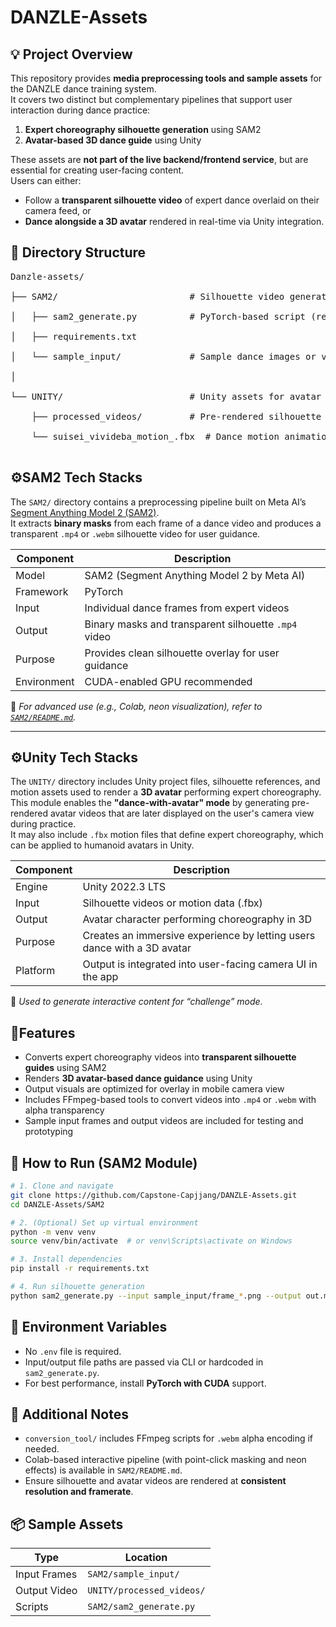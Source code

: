 # DANZLE-Assets

## 💡 Project Overview

This repository provides **media preprocessing tools and sample assets** for the DANZLE dance training system.  
It covers two distinct but complementary pipelines that support user interaction during dance practice:

1. **Expert choreography silhouette generation** using SAM2  
2. **Avatar-based 3D dance guide** using Unity

These assets are **not part of the live backend/frontend service**, but are essential for creating user-facing content.  
Users can either:

- Follow a **transparent silhouette video** of expert dance overlaid on their camera feed, or  
- **Dance alongside a 3D avatar** rendered in real-time via Unity integration.


## 📁 Directory Structure

<pre>
Danzle-assets/<br>
├── SAM2/                         # Silhouette video generation tool<br>
│   ├── sam2_generate.py          # PyTorch-based script (requires GPU)<br>
│   ├── requirements.txt<br>
│   └── sample_input/             # Sample dance images or video frames<br>
│<br>
└── UNITY/                        # Unity assets for avatar choreography rendering<br>
    ├── processed_videos/         # Pre-rendered silhouette videos (.mp4)<br>
    └── suisei_vivideba_motion_.fbx  # Dance motion animation (FBX format)<br>
</pre>


## ⚙️SAM2 Tech Stacks

The `SAM2/` directory contains a preprocessing pipeline built on Meta AI’s [Segment Anything Model 2 (SAM2)](https://github.com/facebookresearch/sam2).  
It extracts **binary masks** from each frame of a dance video and produces a transparent `.mp4` or `.webm` silhouette video for user guidance.

| Component          | Description                                          |
|--------------------|------------------------------------------------------|
| Model              | SAM2 (Segment Anything Model 2 by Meta AI)           |
| Framework          | PyTorch                                              |
| Input              | Individual dance frames from expert videos           |
| Output             | Binary masks and transparent silhouette `.mp4` video |
| Purpose            | Provides clean silhouette overlay for user guidance  |
| Environment        | CUDA-enabled GPU recommended                         |

📝 *For advanced use (e.g., Colab, neon visualization), refer to [`SAM2/README.md`](./SAM2/README.md).*

---

## ⚙️Unity Tech Stacks

The `UNITY/` directory includes Unity project files, silhouette references, and motion assets used to render a **3D avatar** performing expert choreography.  
This module enables the **"dance-with-avatar" mode** by generating pre-rendered avatar videos that are later displayed on the user's camera view during practice.  
It may also include `.fbx` motion files that define expert choreography, which can be applied to humanoid avatars in Unity.

| Component | Description                                                             |
|-----------|-------------------------------------------------------------------------|
| Engine    | Unity 2022.3 LTS                                                        |
| Input     | Silhouette videos or motion data (.fbx)                                 |
| Output    | Avatar character performing choreography in 3D                          |
| Purpose   | Creates an immersive experience by letting users dance with a 3D avatar |
| Platform  | Output is integrated into user-facing camera UI in the app              |

📝 *Used to generate interactive content for “challenge” mode.*


## 📍Features

- Converts expert choreography videos into **transparent silhouette guides** using SAM2
- Renders **3D avatar-based dance guidance** using Unity
- Output visuals are optimized for overlay in mobile camera view
- Includes FFmpeg-based tools to convert videos into `.mp4` or `.webm` with alpha transparency
- Sample input frames and output videos are included for testing and prototyping


## 🚀 How to Run (SAM2 Module)

```bash
# 1. Clone and navigate
git clone https://github.com/Capstone-Capjjang/DANZLE-Assets.git
cd DANZLE-Assets/SAM2

# 2. (Optional) Set up virtual environment
python -m venv venv
source venv/bin/activate  # or venv\Scripts\activate on Windows

# 3. Install dependencies
pip install -r requirements.txt

# 4. Run silhouette generation
python sam2_generate.py --input sample_input/frame_*.png --output out.mp4
```


## 🔐 Environment Variables

- No `.env` file is required.
- Input/output file paths are passed via CLI or hardcoded in `sam2_generate.py`.
- For best performance, install **PyTorch with CUDA** support.


## 📝 Additional Notes

- `conversion_tool/` includes FFmpeg scripts for `.webm` alpha encoding if needed.
- Colab-based interactive pipeline (with point-click masking and neon effects) is available in `SAM2/README.md`.
- Ensure silhouette and avatar videos are rendered at **consistent resolution and framerate**.


## 📦 Sample Assets

| Type           | Location                    |
|----------------|-----------------------------|
| Input Frames   | `SAM2/sample_input/`        |
| Output Video   | `UNITY/processed_videos/`   |
| Scripts        | `SAM2/sam2_generate.py`     |
